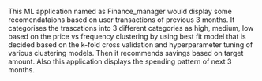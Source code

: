 This ML application named as Finance_manager would display some recomendataions based on user transactions of previous 3 months.
It categorises the trascations into 3 different categories as high, medium, low based on the price vs frequency clustering by using best fit model that is decided based on the k-fold cross validation and hyperparameter tuning of various clustering models.
Then it recommends savings based on target amount.
Also this application displays the spending pattern of next 3 months.
